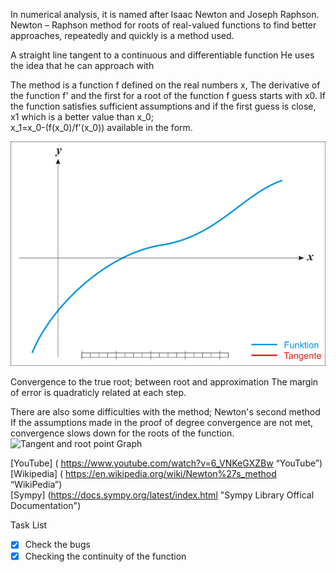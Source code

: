 In numerical analysis, it is named after Isaac Newton and Joseph Raphson.
Newton – Raphson method for roots of real-valued functions
to find better approaches, repeatedly and quickly
is a method used. <br/>

A straight line tangent to a continuous and differentiable function
He uses the idea that he can approach with <br/>

The method is a function f defined on the real numbers x,
The derivative of the function f' and the first for a root of the function f
guess starts with x0. If the function satisfies sufficient assumptions
and if the first guess is close, x1 which is a better value than x_0; <br/>
x_1=x_0-(f(x_0)/f'(x_0)) available in the form.

![Tangent vs Function Graph](images/newton-raphson.gif)

Convergence to the true root; between root and approximation
The margin of error is quadraticly related at each step. <br/>

There are also some difficulties with the method; Newton's second method
If the assumptions made in the proof of degree convergence are not met,
convergence slows down for the roots of the function. <br/>
![Tangent and root point Graph](images/newto2n.gif.gif) <br/>

[YouTube] ( https://www.youtube.com/watch?v=6_VNKeGXZBw “YouTube”) <br/>
[Wikipedia] ( https://en.wikipedia.org/wiki/Newton%27s_method “WikiPedia”) <br/>
[Sympy] (https://docs.sympy.org/latest/index.html "Sympy Library Offical Documentation") <br/>

Task List <br/>
-[x] Check the bugs <br/>
-[x] Checking the continuity of the function <br/>